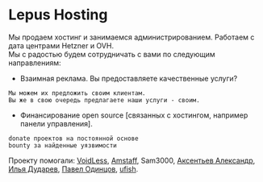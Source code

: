 # Lepus Hosting
Мы продаем хостинг и занимаемся администрированием. Работаем с дата центрами Hetzner и OVH.<br/>
Мы с радостью будем сотрудничать с вами по следующим направлениям:<br>
- Взаимная реклама. Вы предоставляете качественные услуги?
```
Мы можем их предложить своим клиентам.
Вы же в свою очередь предлагаете наши услуги - своим.
```
- Финансирование open source [связанных с хостингом, например панели управления].<br/>
```
donate проектов на постоянной основе
bounty за найденные уязвимости
```
Проекту помогали: <a href="https://github.com/voidless">VoidLess</a>, <a href="https://github.com/AmsTaFFix">Amstaff</a>, Sam3000, <a href="http://sanasol.ws/">Аксентьев Александр</a>, <a href="http://txtup.ru/">Илья Дударев</a>, <a href="http://www.stableit.ru">Павел Одинцов</a>, <a href="http://cube-art.ru">ufish</a>.
